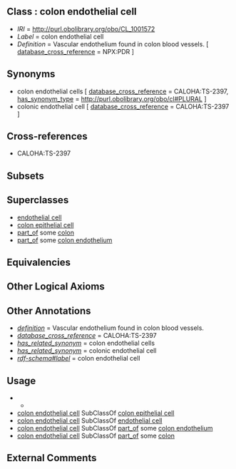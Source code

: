 
## Class : colon endothelial cell

 * *IRI* = http://purl.obolibrary.org/obo/CL_1001572
 * *Label* = colon endothelial cell
 * *Definition* = Vascular endothelium found in colon blood vessels. [ [database_cross_reference](../../ef/oboInOwl#hasDbXref.md) = NPX:PDR ]

## Synonyms

 * colon endothelial cells [ [database_cross_reference](../../ef/oboInOwl#hasDbXref.md) = CALOHA:TS-2397, [has_synonym_type](../../pe/oboInOwl#hasSynonymType.md) = http://purl.obolibrary.org/obo/cl#PLURAL ]
 * colonic endothelial cell [ [database_cross_reference](../../ef/oboInOwl#hasDbXref.md) = CALOHA:TS-2397 ]

## Cross-references

 * CALOHA:TS-2397

## Subsets


## Superclasses

 * [endothelial cell](../../CL/15/CL_0000115.md)
 * [colon epithelial cell](../../CL/08/CL_0011108.md)
 * [part_of](../../BFO/50/BFO_0000050.md) some [colon](../../UBERON/55/UBERON_0001155.md)
 * [part_of](../../BFO/50/BFO_0000050.md) some [colon endothelium](../../UBERON/95/UBERON_0013695.md)

## Equivalencies


## Other Logical Axioms


## Other Annotations

 * *[definition](../../IAO/15/IAO_0000115.md)* = Vascular endothelium found in colon blood vessels.
 * *[database_cross_reference](../../ef/oboInOwl#hasDbXref.md)* = CALOHA:TS-2397
 * *[has_related_synonym](../../ym/oboInOwl#hasRelatedSynonym.md)* = colon endothelial cells
 * *[has_related_synonym](../../ym/oboInOwl#hasRelatedSynonym.md)* = colonic endothelial cell
 * *[rdf-schema#label](../../el/rdf-schema#label.md)* = colon endothelial cell

## Usage

 * -
 * [colon endothelial cell](../../CL/72/CL_1001572.md) SubClassOf [colon epithelial cell](../../CL/08/CL_0011108.md)
 * [colon endothelial cell](../../CL/72/CL_1001572.md) SubClassOf [endothelial cell](../../CL/15/CL_0000115.md)
 * [colon endothelial cell](../../CL/72/CL_1001572.md) SubClassOf [part_of](../../BFO/50/BFO_0000050.md) some [colon endothelium](../../UBERON/95/UBERON_0013695.md)
 * [colon endothelial cell](../../CL/72/CL_1001572.md) SubClassOf [part_of](../../BFO/50/BFO_0000050.md) some [colon](../../UBERON/55/UBERON_0001155.md)

## External Comments

